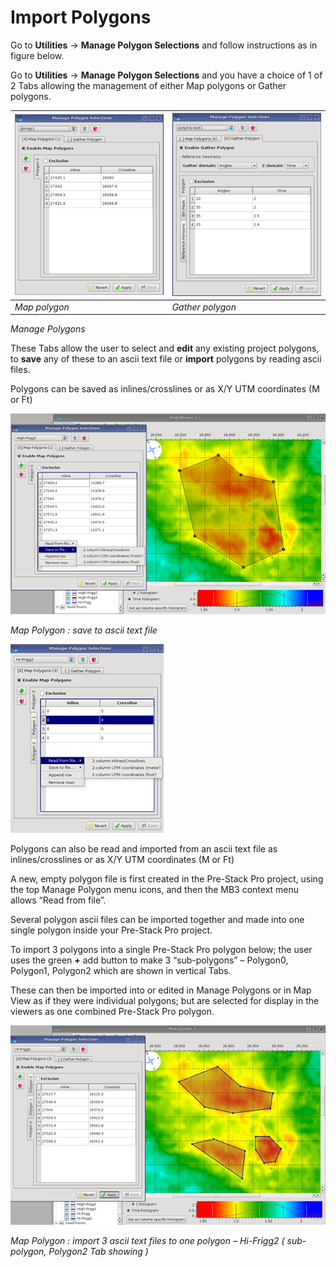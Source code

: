 # Import Polygons

Go to **Utilities** → **Manage Polygon Selections** and follow instructions as in figure below.

Go to **Utilities** → **Manage Polygon Selections** and you have a choice of 1 of 2 Tabs allowing the management of either Map polygons or Gather polygons.

| ![](../../.gitbook/assets/001_import_polygon.png) | ![](../../.gitbook/assets/002_import_polygon.png) |
| :--- | :--- |
| _Map polygon_ | _Gather polygon_ |

_Manage Polygons_

These Tabs allow the user to select and **edit** any existing project polygons, to **save** any of these to an ascii text file or **import** polygons by reading ascii files.

Polygons can be saved as inlines/crosslines or as X/Y UTM coordinates \(M or Ft\)

![](../../.gitbook/assets/003_import_polygon.png)

_Map Polygon : save to ascii text file_

![](../../.gitbook/assets/004_import_polygon.png)

Polygons can also be read and imported from an ascii text file as inlines/crosslines or as X/Y UTM coordinates \(M or Ft\)

A new, empty polygon file is first created in the Pre-Stack Pro project, using the top Manage Polygon menu icons, and then the MB3 context menu allows “Read from file”.

Several polygon ascii files can be imported together and made into one single polygon inside your Pre-Stack Pro project.

To import 3 polygons into a single Pre-Stack Pro polygon below; the user uses the green **+** add button to make 3 “sub-polygons” – Polygon0, Polygon1, Polygon2 which are shown in vertical Tabs.

These can then be imported into or edited in Manage Polygons or in Map View as if they were individual polygons; but are selected for display in the viewers as one combined Pre-Stack Pro polygon.

![](../../.gitbook/assets/005_import_polygon.png)

_Map Polygon : import 3 ascii text files to one polygon – Hi-Frigg2 \( sub-polygon, Polygon2 Tab showing \)_

